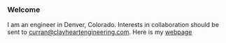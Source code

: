 ### Welcome

I am an engineer in Denver, Colorado. Interests in collaboration should be sent to curran@clayheartengineering.com.
Here is my [webpage](https://curranjrobertson.github.io/)
